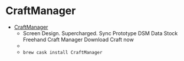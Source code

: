 # CraftManager
- [CraftManager](https://www.invisionapp.com/craft)
  -  Screen Design. Supercharged. Sync Prototype DSM Data Stock Freehand Craft Manager Download Craft now
  - 
  - `brew cask install CraftManager`
